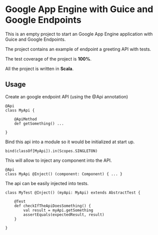 # Google App Engine with Guice and Google Endpoints

This is an empty project to start an Google App Engine application with Guice and Google Endpoints.

The project contains an example of endpoint a greeting API with tests.

The test coverage of the project is **100%**.

All the project is written in **Scala**.

## Usage

Create an google endpoint API (using the @Api annotation)

    @Api
    class MyApi {

        @ApiMethod
        def getSomething() ...

    }

Bind this api into a module so it would be initialized at start up.

    bind(classOf[MyApi]).in(Scopes.SINGLETON)

This will allow to inject any component into the API.

    @Api
    class MyApi @Inject() (component: Component) { ... }

The api can be easily injected into tests.

    class MyTest @Inject() (myApi: MyApi) extends AbstractTest {

        @Test
        def checkIfTheApiDoesSomething() {
            val result = myApi.getSomething
            assertEquals(expectedResult, result)
        }

    }